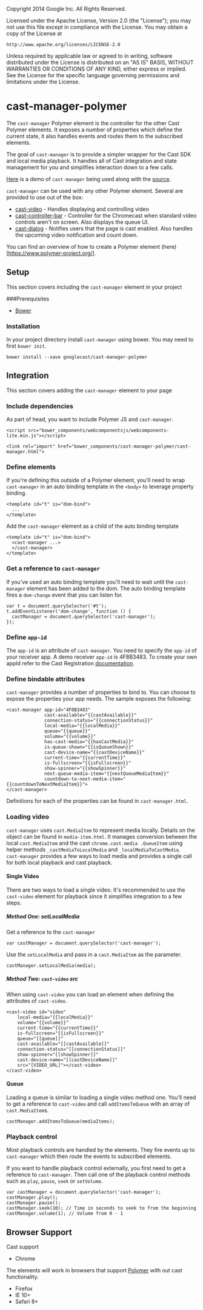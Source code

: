Copyright 2014 Google Inc. All Rights Reserved.

Licensed under the Apache License, Version 2.0 (the "License");
you may not use this file except in compliance with the License.
You may obtain a copy of the License at

    http://www.apache.org/licenses/LICENSE-2.0

Unless required by applicable law or agreed to in writing, software
distributed under the License is distributed on an "AS IS" BASIS,
WITHOUT WARRANTIES OR CONDITIONS OF ANY KIND, either express or implied.
See the License for the specific language governing permissions and
limitations under the License.

# cast-manager-polymer
The `cast-manager` Polymer element is the controller for the other Cast Polymer elements.  It 
exposes a number of properties which define the current state, it also handles events and 
routes them to the subscribed elements.

The goal of `cast-manager` is to provide a simpler wrapper for the Cast SDK and local media 
playback.  It handles all of Cast integration and state management for you and simplifies interaction down to a 
few calls.

[Here](http://googlecast.github.io/CastVideos-chrome-material/) is a demo of `cast-manager` being 
used along with the [source](https://github.com/googlecast/CastVideos-chrome-material).

`cast-manager` can be used with any other Polymer element.  Several are provided to use out of 
the box:

* [cast-video](https://github.com/googlecast/cast-video-polymer) - Handles displaying and 
controlling video
* [cast-controller-bar](https://github.com/googlecast/cast-controller-bar-polymer) - Controller for
 the
 Chromecast when standard video controls aren't on screen.  Also displays the queue UI.
* [cast-dialog](https://github.com/googlecast/cast-dialog-polymer) - Notifies users that the page
 is cast enabled.  Also handles the upcoming video notification and count down.

You can find an overview of how to create a Polymer element (here)[https://www.polymer-project.org/].

## Setup
This section covers including the `cast-manager` element in your project

###Prerequisites

* [Bower](http://bower.io/)

### Installation
In your project directory install `cast-manager` using bower.  You may need to first `bower init`.

    bower install --save googlecast/cast-manager-polymer
    
## Integration
This section covers adding the `cast-manager` element to your page 

### Include dependencies
As part of head, you want to include Polymer JS and `cast-manager`.

    <script src="bower_components/webcomponentsjs/webcomponents-lite.min.js"></script>
    
    <link rel="import" href="bower_components/cast-manager-polymer/cast-manager.html">

### Define elements    
If you're defining this outside of a Polymer element, you'll need to wrap `cast-manager` in an 
auto binding template in the `<body>` to leverage property binding.

    <template id="t" is="dom-bind">
      ...
    </template>
    
Add the `cast-manager` element as a child of the auto binding template

    <template id="t" is="dom-bind">
      <cast-manager ...>
      </cast-manager>
    </template>

### Get a reference to `cast-manager`
If you've used an auto binding template you'll need to wait until the `cast-manager` element has 
been added to the dom.  The auto binding template fires a `dom-change` event that you can listen 
for.

    var t = document.querySelector('#t');
    t.addEventListener('dom-change', function () {
      castManager = document.querySelector('cast-manager');
    });
      
### Define `app-id`
The `app-id` is an attribute of `cast-manager`.  You need to specify the `app-id` of your 
receiver app.  A demo receiver `app-id` is 4F8B3483. To create your own appId refer to the Cast 
Registration [documentation](https://developers.google.com/cast/docs/registration).

### Define bindable attributes
`cast-manager` provides a number of properties to bind to.  You can choose to expose the properties
your app needs.  The sample exposes the following:

    <cast-manager app-id="4F8B3483"
                  cast-available="{{castAvailable}}"
                  connection-status="{{connectionStatus}}"
                  local-media="{{localMedia}}"
                  queue="{{queue}}"
                  volume="{{volume}}"
                  has-cast-media="{{hasCastMedia}}"
                  is-queue-shown="{{isQueueShown}}"
                  cast-device-name="{{castDeviceName}}"
                  current-time="{{currentTime}}"
                  is-fullscreen="{{isFullscreen}}"
                  show-spinner="{{showSpinner}}"
                  next-queue-media-item="{{nextQueueMediaItem}}"
                  countdown-to-next-media-item="{{countdownToNextMediaItem}}">
    </cast-manager>
    
Definitions for each of the properties can be found in `cast-manager.html`.

### Loading video
`cast-manager` uses `cast.MediaItem` to represent media locally.  Details on the object can be 
found in `media-item.html`.
 It manages conversion between the local `cast.MediaItem` and the cast `chrome.cast.media
 .QueueItem` using helper methods `_castMediaToLocalMedia` and `_localMediaToCastMedia`.  
 `cast-manager` provides a few ways to load media and provides a single call for both local 
 playback and cast playback.

#### Single Video 
There are two ways to load a single video.  It's recommended to use the `cast-video` element for 
playback since it simplifies integration to a few steps.

##### Method One: setLocalMedia
Get a reference to the `cast-manager`

    var castManager = document.querySelector('cast-manager');
    
Use the `setLocalMedia` and pass in a `cast.MediaItem` as the parameter.
    
    castManager.setLocalMedia(media);
    
##### Method Two: `cast-video` src
When using `cast-video` you can load an element when defining the attributes of `cast-video`.

    <cast-video id="video"
        local-media="{{localMedia}}"
        volume="{{volume}}"
        current-time="{{currentTime}}"
        is-fullscreen="{{isFullscreen}}"
        queue="[[queue]]"
        cast-available="[[castAvailable]]"
        connection-status="[[connectionStatus]]"
        show-spinner="[[showSpinner]]"
        cast-device-name="[[castDeviceName]]"
        src="[VIDEO_URL]"></cast-video>
    </cast-video>

#### Queue
Loading a queue is similar to loading a single video method one.  You'll need to get a reference 
to `cast-video` and call `addItemsToQueue` with an array of `cast.MediaItem`s.

    castManager.addItemsToQueue(mediaItems);

### Playback control
Most playback controls are handled by the elements.  They fire events up to `cast-manager` which 
then route the events to subscribed elements.

If you want to handle playback control externally, you first need to get a reference to 
`cast-manager`.  Then call one of the playback control methods such as `play`, `pause`, `seek` or
 `setVolume`.
 
    var castManager = document.querySelector('cast-manager'); 
    castManager.play();
    castManager.pause();
    castManager.seek(10); // Time in seconds to seek to from the beginning
    castManager.volume(1); // Volume from 0 - 1

## Browser Support
Cast support
* Chrome

The elements will work in browsers that support [Polymer](https://www.polymer-project.org/1.0/resources/compatibility.html) with out cast functionality.
* Firefox
* IE 10+
* Safari 8+